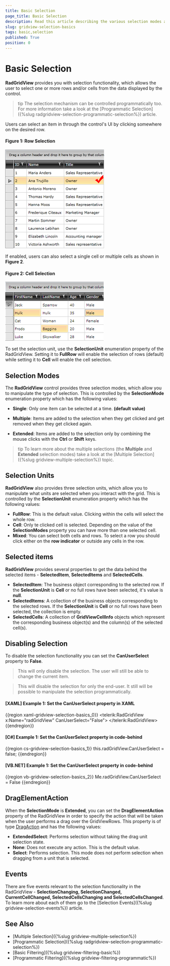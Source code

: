 ```yaml
---
title: Basic Selection
page_title: Basic Selection
description: Read this article describing the various selection modes and selection units provided by RadGridView - Telerik's {{ site.framework_name }} DataGrid.
slug: gridview-selection-basics
tags: basic,selection
published: True
position: 0
---
```


# Basic Selection

__RadGridView__ provides you with selection functionality, which allows the user to select one or more rows and/or cells from the data displayed by the control.

>tip The selection mechanism can be controlled programmatically too. For more information take a look at the [Programmatic Selection]({%slug radgridview-selection-programmatic-selection%}) article.

Users can select an item in through the control's UI by clicking somewhere on the desired row.

#### Figure 1: Row Selection

![Telerik {{ site.framework_name }} DataGrid BasicSelection 1](images/RadGridView_BasicSelection_1.png)

If enabled, users can also select a single cell or multiple cells as shown in **Figure 2**.

#### Figure 2: Cell Selection

![Telerik {{ site.framework_name }} DataGrid BasicSelection 2](images/RadGridView_BasicSelection_2.png)

To set the selection unit, use the __SelectionUnit__ enumeration property of the RadGridView. Setting it to __FullRow__ will enable the selection of rows (default) while setting it to __Cell__ will enable the cell selection.

## Selection Modes

The __RadGridView__ control provides three selection modes, which allow you to manipulate the type of selection. This is controlled by the __SelectionMode__ enumeration property which has the following values:

* __Single__: Only one item can be selected at a time. __(default value)__

* __Multiple__: Items are added to the selection when they get clicked and get removed when they get clicked again. 

* __Extended__: Items are added to the selection only by combining the mouse clicks with the __Ctrl__ or __Shift__ keys. 

>tip To learn more about the multiple selections (the __Multiple__ and __Extended__ selection modes) take a look at the [Multiple Selection]({%slug gridview-multiple-selection%}) topic.

## Selection Units

__RadGridView__ also provides three selection units, which allow you to manipulate what units are selected when you interact with the grid. This is controlled by the __SelectionUnit__ enumeration property which has the following values:

* __FullRow__: This is the default value. Clicking within the cells will select the whole row.    
* __Cell__: Only te clicked cell is selected. Depending on the value of the __SelectionModes__ property you can have more than one selected cell. 
* __Mixed__: You can select both cells and rows. To select a row you should click either on the **row indicator** or outside any cells in the row.

## Selected items

__RadGridView__ provides several properties to get the data behind the selected items - __SelectedItem__, __SelectedItems__ and __SelectedCells__. 

* __SelectedItem__: The business object corresponding to the selected row. If the **SelectionUnit** is **Cell** or no full rows have been selected, it's value is **null**.
* __SelectedItems__: A collection of the business objects corresponding to the selected rows. If the **SelectionUnit** is **Cell** or no full rows have been selected, the collection is empty.
* __SelectedCells__: A collection of __GridViewCellInfo__ objects which represent the corresponding business object(s) and the column(s) of the selected cell(s).

## Disabling Selection

To disable the selection functionality you can set the __CanUserSelect__ property to **False**.

>This will only disable the selection. The user will still be able to change the current item.

>This will disable the selection for only the end-user. It still will be possible to manipulate the selection programmatically.
          
#### __[XAML] Example 1: Set the CanUserSelect property in XAML__

{{region xaml-gridview-selection-basics_0}}
	<telerik:RadGridView x:Name="radGridView"
	                 CanUserSelect="False">
	</telerik:RadGridView>
{{endregion}}

#### __[C#] Example 1: Set the CanUserSelect property in code-behind__

{{region cs-gridview-selection-basics_1}}
	this.radGridView.CanUserSelect = false;
{{endregion}}

#### __[VB.NET] Example 1: Set the CanUserSelect property in code-behind__

{{region vb-gridview-selection-basics_2}}
	Me.radGridView.CanUserSelect = False
{{endregion}}

## DragElementAction

When the __SelectionMode__ is __Extended__, you can set the __DragElementAction__ property of the RadGridView in order to specify the action that will be taken when the user performs a drag over the GridViewRows. This property is of type [DragAction](https://docs.telerik.com/devtools/wpf/api/telerik.windows.controls.gridview.selection.dragaction) and has the following values:

* __ExtendedSelect__: Performs selection without taking the drag unit selection state.
* __None__: Does not execute any action. This is the default value. 
* __Select__: Performs selection. This mode does not perform selection when dragging from a unit that is selected.

## Events

There are five events relevant to the selection functionality in the RadGridView - __SelectionChanging, SelectionChanged, CurrentCellChanged, SelectedCellsChanging and SelectedCellsChanged__. To learn more about each of them go to the [Selection Events]({%slug gridview-selection-events%}) article.

## See Also

 * [Multiple Selection]({%slug gridview-multiple-selection%})
 * [Programmatic Selection]({%slug radgridview-selection-programmatic-selection%})
 * [Basic Filtering]({%slug gridview-filtering-basic%})
 * [Programmatic Filtering]({%slug gridview-filtering-programmatic%})
